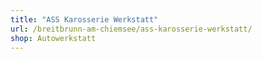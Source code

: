 ```yaml
---
title: "ASS Karosserie Werkstatt"
url: /breitbrunn-am-chiemsee/ass-karosserie-werkstatt/
shop: Autowerkstatt
---
```

